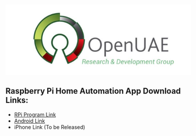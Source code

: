<p align = "center">
  <img src="Extras/Logo%20Resized.png"/>
</p>

## Raspberry Pi Home Automation App Download Links:
* [RPi Program Link](https://1drv.ms/u/s!Al82ItvORVcog4VZpsofoWW9gkZKaw)
* [Android Link](https://1drv.ms/u/s!Al82ItvORVcog4J8haqwFB7xZqc0PQ)
* iPhone Link (To be Released)
